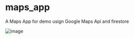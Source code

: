 # maps_app

A Maps App for demo usign Google Maps Api and firestore

![image](https://user-images.githubusercontent.com/100048011/169744934-1df0b43d-26ca-4bb1-880e-7365c2231473.png)
